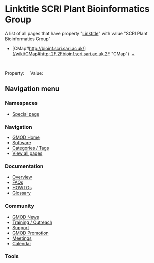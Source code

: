 



<span id="top"></span>




# <span dir="auto">Linktitle SCRI Plant Bioinformatics Group</span>






A list of all pages that have property
"[Linktitle](/wiki/Property%3ALinktitle "Property%3ALinktitle")" with value
"SCRI Plant Bioinformatics Group"  

- [CMap#http://bioinf.scri.sari.ac.uk/](/wiki/CMap#http:.2F.2Fbioinf.scri.sari.ac.uk.2F "CMap")  <span class="smwbrowse">[+](/wiki/Special%253ABrowse/CMap-23http%3A-2F-2Fbioinf.scri.sari.ac.uk-2F "Special%253ABrowse/CMap-23http%3A-2F-2Fbioinf.scri.sari.ac.uk-2F")</span>

 

Property:     Value:








## Navigation menu



### Namespaces

- <span id="ca-nstab-special">[Special
  page](/wiki/Special%3ASearchByProperty/Linktitle/SCRI-20Plant-20Bioinformatics-20Group "This is a special page, you cannot edit the page itself")</span>






### Navigation



- <span id="n-GMOD-Home">[GMOD Home](/wiki/Main_Page)</span>
- <span id="n-Software">[Software](/wiki/GMOD_Components)</span>
- <span id="n-Categories-.2F-Tags">[Categories /
  Tags](/wiki/Categories)</span>
- <span id="n-View-all-pages">[View all
  pages](/wiki/Special:AllPages)</span>




### Documentation



- <span id="n-Overview">[Overview](/wiki/Overview)</span>
- <span id="n-FAQs">[FAQs](/wiki/Category%3AFAQ)</span>
- <span id="n-HOWTOs">[HOWTOs](/wiki/Category%3AHOWTO)</span>
- <span id="n-Glossary">[Glossary](/wiki/Glossary)</span>




### Community



- <span id="n-GMOD-News">[GMOD News](/wiki/GMOD_News)</span>
- <span id="n-Training-.2F-Outreach">[Training /
  Outreach](/wiki/Training_and_Outreach)</span>
- <span id="n-Support">[Support](/wiki/Support)</span>
- <span id="n-GMOD-Promotion">[GMOD
  Promotion](/wiki/GMOD_Promotion)</span>
- <span id="n-Meetings">[Meetings](/wiki/Meetings)</span>
- <span id="n-Calendar">[Calendar](/wiki/Calendar)</span>




### Tools












<!-- -->




